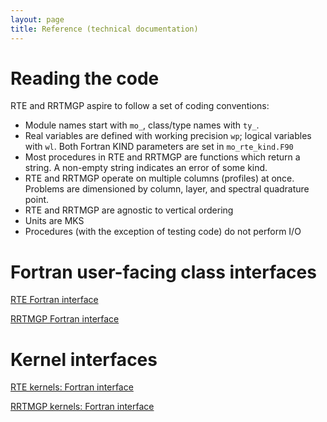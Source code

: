 ```yaml
---
layout: page
title: Reference (technical documentation)
---
```


# Reading the code

RTE and RRTMGP aspire to follow a set of coding conventions:

- Module names start with `mo_`, class/type names with `ty_`.
- Real variables are defined with working precision `wp`; logical variables with `wl`.
  Both Fortran KIND parameters are set in `mo_rte_kind.F90`
- Most procedures in RTE and RRTMGP are functions which return a string. A non-empty string indicates an error of some kind.
- RTE and RRTMGP operate on multiple columns (profiles) at once. Problems are dimensioned by column, layer,
  and spectral quadrature point.
- RTE and RRTMGP are agnostic to vertical ordering
- Units are MKS
- Procedures (with the exception of testing code) do not perform I/O

# Fortran user-facing class interfaces

[RTE Fortran interface](./rte-fortran-interface/index.html)

[RRTMGP Fortran interface](./rrtmgp-fortran-interface/index.html)

# Kernel interfaces

[RTE kernels: Fortran interface](./rte-kernels/index.html)

[RRTMGP kernels: Fortran interface](./rrtmgp-kernels/index.html)

